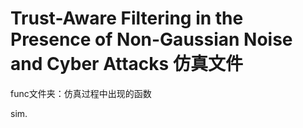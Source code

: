 # Trust-Aware Filtering in the Presence of Non-Gaussian Noise and Cyber Attacks 仿真文件

func文件夹：仿真过程中出现的函数

sim.
